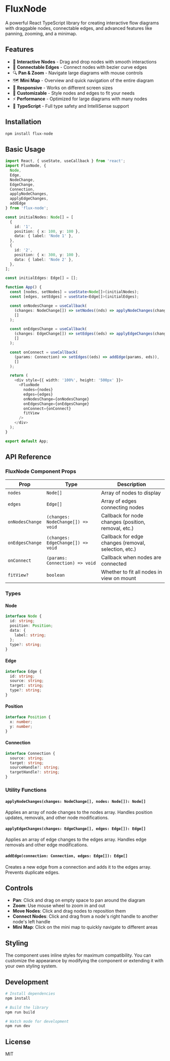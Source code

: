 # FluxNode

A powerful React TypeScript library for creating interactive flow diagrams with draggable nodes, connectable edges, and advanced features like panning, zooming, and a minimap.

## Features

- 🎯 **Interactive Nodes** - Drag and drop nodes with smooth interactions
- 🔗 **Connectable Edges** - Connect nodes with bezier curve edges
- 🔍 **Pan & Zoom** - Navigate large diagrams with mouse controls
- 🗺️ **Mini Map** - Overview and quick navigation of the entire diagram
- 📱 **Responsive** - Works on different screen sizes
- 🎨 **Customizable** - Style nodes and edges to fit your needs
- ⚡ **Performance** - Optimized for large diagrams with many nodes
- 🔧 **TypeScript** - Full type safety and IntelliSense support

## Installation

```bash
npm install flux-node
```

## Basic Usage

```typescript
import React, { useState, useCallback } from 'react';
import FluxNode, { 
  Node, 
  Edge, 
  NodeChange, 
  EdgeChange, 
  Connection,
  applyNodeChanges, 
  applyEdgeChanges, 
  addEdge 
} from 'flux-node';

const initialNodes: Node[] = [
  {
    id: '1',
    position: { x: 100, y: 100 },
    data: { label: 'Node 1' },
  },
  {
    id: '2',
    position: { x: 300, y: 100 },
    data: { label: 'Node 2' },
  },
];

const initialEdges: Edge[] = [];

function App() {
  const [nodes, setNodes] = useState<Node[]>(initialNodes);
  const [edges, setEdges] = useState<Edge[]>(initialEdges);

  const onNodesChange = useCallback(
    (changes: NodeChange[]) => setNodes((nds) => applyNodeChanges(changes, nds)),
    []
  );

  const onEdgesChange = useCallback(
    (changes: EdgeChange[]) => setEdges((eds) => applyEdgeChanges(changes, eds)),
    []
  );

  const onConnect = useCallback(
    (params: Connection) => setEdges((eds) => addEdge(params, eds)),
    []
  );

  return (
    <div style={{ width: '100%', height: '500px' }}>
      <FluxNode
        nodes={nodes}
        edges={edges}
        onNodesChange={onNodesChange}
        onEdgesChange={onEdgesChange}
        onConnect={onConnect}
        fitView
      />
    </div>
  );
}

export default App;
```

## API Reference

### FluxNode Component Props

| Prop | Type | Description |
|------|------|-------------|
| `nodes` | `Node[]` | Array of nodes to display |
| `edges` | `Edge[]` | Array of edges connecting nodes |
| `onNodesChange` | `(changes: NodeChange[]) => void` | Callback for node changes (position, removal, etc.) |
| `onEdgesChange` | `(changes: EdgeChange[]) => void` | Callback for edge changes (removal, selection, etc.) |
| `onConnect` | `(params: Connection) => void` | Callback when nodes are connected |
| `fitView?` | `boolean` | Whether to fit all nodes in view on mount |

### Types

#### Node
```typescript
interface Node {
  id: string;
  position: Position;
  data: {
    label: string;
  };
  type?: string;
}
```

#### Edge
```typescript
interface Edge {
  id: string;
  source: string;
  target: string;
  type?: string;
}
```

#### Position
```typescript
interface Position {
  x: number;
  y: number;
}
```

#### Connection
```typescript
interface Connection {
  source: string;
  target: string;
  sourceHandle?: string;
  targetHandle?: string;
}
```

### Utility Functions

#### `applyNodeChanges(changes: NodeChange[], nodes: Node[]): Node[]`
Applies an array of node changes to the nodes array. Handles position updates, removals, and other node modifications.

#### `applyEdgeChanges(changes: EdgeChange[], edges: Edge[]): Edge[]`
Applies an array of edge changes to the edges array. Handles edge removals and other edge modifications.

#### `addEdge(connection: Connection, edges: Edge[]): Edge[]`
Creates a new edge from a connection and adds it to the edges array. Prevents duplicate edges.

## Controls

- **Pan**: Click and drag on empty space to pan around the diagram
- **Zoom**: Use mouse wheel to zoom in and out
- **Move Nodes**: Click and drag nodes to reposition them
- **Connect Nodes**: Click and drag from a node's right handle to another node's left handle
- **Mini Map**: Click on the mini map to quickly navigate to different areas

## Styling

The component uses inline styles for maximum compatibility. You can customize the appearance by modifying the component or extending it with your own styling system.

## Development

```bash
# Install dependencies
npm install

# Build the library
npm run build

# Watch mode for development
npm run dev
```

## License

MIT